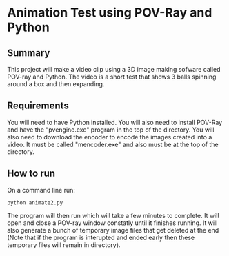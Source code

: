 # Animation Test using POV-Ray and Python

## Summary

This project will make a video clip using a 3D image making sofware called POV-ray and Python. The video is a short test that shows 3 balls spinning around a box and then expanding.

## Requirements

You will need to have Python installed. You will also need to install POV-Ray and have the "pvengine.exe" program in the top of the directory. You will also need to download the encoder to encode the images created into a video. It must be called "mencoder.exe" and also must be at the top of the directory.

## How to run

On a command line run:

``` command line
python animate2.py
```

The program will then run which will take a few minutes to complete. It will open and close a POV-ray window constatly until it finishes running. It will also generate a bunch of temporary image files that get deleted at the end (Note that if the program is interupted and ended early then these temporary files will remain in directory).
